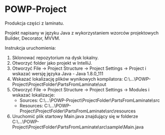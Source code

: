 # POWP-Project

Produkcja części z laminatu.

Projekt napisany w języku Java z wykorzystaniem wzorców projektowych Builder, Decorator, MVVM.

Instrukcja uruchomienia:
1. Sklonować repozytorium na dysk lokalny.
2. Otworzyć folder jako projekt w IntelliJ.
3. Otworzyć File -> Project Structure -> Project Settings -> Project
    i wskazać wersję języka Java - Java 1.8.0_111
4. Wskazać lokalizację plików wynikowych kompilatora:
    C:\\...\POWP-Project\ProjectFolder\PartsFromLaminate\out
5. Otworzyć File -> Project Structure -> Project Settings -> Modules
    i wskazać lokalizacje:
    - Sources: C:\\...\POWP-Project\ProjectFolder\PartsFromLaminate\src
    - Resources: C:\\...\POWP-Project\ProjectFolder\PartsFromLaminate\src\resources
6. Uruchomić plik startowy Main.java znajdujący się w folderze
    C:\\...\POWP-Project\ProjectFolder\PartsFromLaminate\src\sample\Main.java